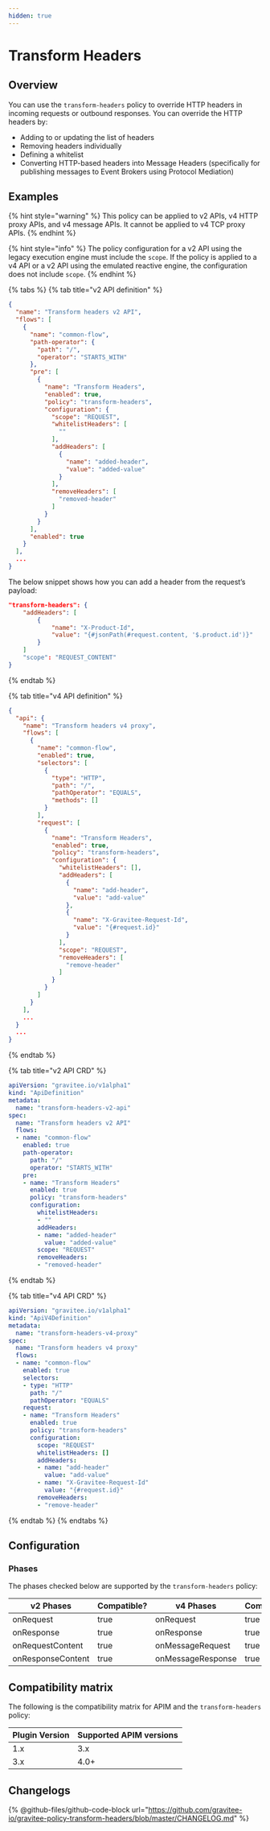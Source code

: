 ```yaml
---
hidden: true
---
```


# Transform Headers

## Overview

You can use the `transform-headers` policy to override HTTP headers in incoming requests or outbound responses. You can override the HTTP headers by:

* Adding to or updating the list of headers
* Removing headers individually
* Defining a whitelist
* Converting HTTP-based headers into Message Headers (specifically for publishing messages to Event Brokers using Protocol Mediation)

## Examples

{% hint style="warning" %}
This policy can be applied to v2 APIs, v4 HTTP proxy APIs, and v4 message APIs. It cannot be applied to v4 TCP proxy APIs.
{% endhint %}

{% hint style="info" %}
The policy configuration for a v2 API using the legacy execution engine must include the `scope`. If the policy is applied to a v4 API or a v2 API using the emulated reactive engine, the configuration does not include `scope`.
{% endhint %}

{% tabs %}
{% tab title="v2 API definition" %}
```json
{
  "name": "Transform headers v2 API",
  "flows": [
    {
      "name": "common-flow",
      "path-operator": {
        "path": "/",
        "operator": "STARTS_WITH"
      },
      "pre": [
        {
          "name": "Transform Headers",
          "enabled": true,
          "policy": "transform-headers",
          "configuration": {
            "scope": "REQUEST",
            "whitelistHeaders": [
              ""
            ],
            "addHeaders": [
              {
                "name": "added-header",
                "value": "added-value"
              }
            ],
            "removeHeaders": [
              "removed-header"
            ]
          }
        }
      ],
      "enabled": true
    }
  ],
  ...
}
```

The below snippet shows how you can add a header from the request’s payload:

```json
"transform-headers": {
    "addHeaders": [
        {
            "name": "X-Product-Id",
            "value": "{#jsonPath(#request.content, '$.product.id')}"
        }
    ]
    "scope": "REQUEST_CONTENT"
}
```
{% endtab %}

{% tab title="v4 API definition" %}
```json
{
  "api": {
    "name": "Transform headers v4 proxy",
    "flows": [
      {
        "name": "common-flow",
        "enabled": true,
        "selectors": [
          {
            "type": "HTTP",
            "path": "/",
            "pathOperator": "EQUALS",
            "methods": []
          }
        ],
        "request": [
          {
            "name": "Transform Headers",
            "enabled": true,
            "policy": "transform-headers",
            "configuration": {
              "whitelistHeaders": [],
              "addHeaders": [
                {
                  "name": "add-header",
                  "value": "add-value"
                },
                {
                  "name": "X-Gravitee-Request-Id",
                  "value": "{#request.id}"
                }
              ],
              "scope": "REQUEST",
              "removeHeaders": [
                "remove-header"
              ]
            }
          }
        ]
      }
    ],
    ...
  }
  ...
}
```
{% endtab %}

{% tab title="v2 API CRD" %}
```yaml
apiVersion: "gravitee.io/v1alpha1"
kind: "ApiDefinition"
metadata:
  name: "transform-headers-v2-api"
spec:
  name: "Transform headers v2 API"
  flows:
  - name: "common-flow"
    enabled: true
    path-operator:
      path: "/"
      operator: "STARTS_WITH"
    pre:
    - name: "Transform Headers"
      enabled: true
      policy: "transform-headers"
      configuration:
        whitelistHeaders:
        - ""
        addHeaders:
        - name: "added-header"
          value: "added-value"
        scope: "REQUEST"
        removeHeaders:
        - "removed-header"
```
{% endtab %}

{% tab title="v4 API CRD" %}
```yaml
apiVersion: "gravitee.io/v1alpha1"
kind: "ApiV4Definition"
metadata:
  name: "transform-headers-v4-proxy"
spec:
  name: "Transform headers v4 proxy"
  flows:
  - name: "common-flow"
    enabled: true
    selectors:
    - type: "HTTP"
      path: "/"
      pathOperator: "EQUALS"
    request:
    - name: "Transform Headers"
      enabled: true
      policy: "transform-headers"
      configuration:
        scope: "REQUEST"
        whitelistHeaders: []
        addHeaders:
        - name: "add-header"
          value: "add-value"
        - name: "X-Gravitee-Request-Id"
          value: "{#request.id}"
        removeHeaders:
        - "remove-header"
```
{% endtab %}
{% endtabs %}

## Configuration

### Phases

The phases checked below are supported by the `transform-headers` policy:

<table data-full-width="false"><thead><tr><th width="209">v2 Phases</th><th width="139" data-type="checkbox">Compatible?</th><th width="204.41136671177264">v4 Phases</th><th data-type="checkbox">Compatible?</th></tr></thead><tbody><tr><td>onRequest</td><td>true</td><td>onRequest</td><td>true</td></tr><tr><td>onResponse</td><td>true</td><td>onResponse</td><td>true</td></tr><tr><td>onRequestContent</td><td>true</td><td>onMessageRequest</td><td>true</td></tr><tr><td>onResponseContent</td><td>true</td><td>onMessageResponse</td><td>true</td></tr></tbody></table>

## Compatibility matrix

The following is the compatibility matrix for APIM and the `transform-headers` policy:

<table data-full-width="false"><thead><tr><th>Plugin Version</th><th>Supported APIM versions</th></tr></thead><tbody><tr><td>1.x</td><td>3.x</td></tr><tr><td>3.x</td><td>4.0+</td></tr></tbody></table>

## Changelogs

{% @github-files/github-code-block url="https://github.com/gravitee-io/gravitee-policy-transform-headers/blob/master/CHANGELOG.md" %}

